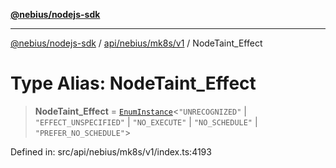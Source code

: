 [**@nebius/nodejs-sdk**](../../../../../README.md)

---

[@nebius/nodejs-sdk](../../../../../README.md) / [api/nebius/mk8s/v1](../README.md) / NodeTaint_Effect

# Type Alias: NodeTaint_Effect

> **NodeTaint_Effect** = [`EnumInstance`](../../../../../runtime/protos/enum/type-aliases/EnumInstance.md)\<`"UNRECOGNIZED"` \| `"EFFECT_UNSPECIFIED"` \| `"NO_EXECUTE"` \| `"NO_SCHEDULE"` \| `"PREFER_NO_SCHEDULE"`\>

Defined in: src/api/nebius/mk8s/v1/index.ts:4193
